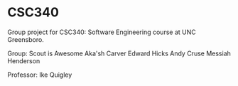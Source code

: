 # CSC340
Group project for CSC340: Software Engineering course at UNC Greensboro.

Group: Scout is Awesome
Aka'sh Carver
Edward Hicks
Andy Cruse
Messiah Henderson

Professor: Ike Quigley 
